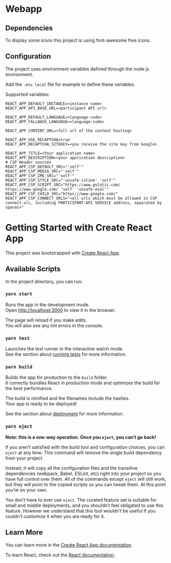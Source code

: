# Webapp

## Dependencies
To display some icons this project is using font-awesome free icons.


## Configuration
The project uses environment variables defined through the node js environment.

Add the `.env.local` file for example to define these variables.

Supported variables:
```
REACT_APP_DEFAULT_INSTANCE=<instance name>
REACT_APP_API_BASE_URL=<participant API url>

REACT_APP_DEFAULT_LANGUAGE=<language-code>
REACT_APP_FALLBACK_LANGUAGE=<language-code>

REACT_APP_CONTENT_URL=<full url of the content hosting>

REACT_APP_USE_RECAPTCHA=true
REACT_APP_RECAPTCHA_SITEKEY=<you receive the site key from Google>

REACT_APP_TITLE=<Your application name>
REACT_APP_DESCRIPTION=<your application description>
# CSP Header sources
REACT_APP_CSP_DEFAULT_SRC="'self'"
REACT_APP_CSP_MEDIA_SRC="'self'"
REACT_APP_CSP_IMG_SRC="'self'"
REACT_APP_CSP_STYLE_SRC="'unsafe-inline' 'self'"
REACT_APP_CSP_SCRIPT_SRC="https://www.gstatic.com/ https://www.google.com/ 'self' 'unsafe-eval'"
REACT_APP_CSP_CHILD_SRC="https://www.google.com/"
REACT_APP_CSP_CONNECT_URLS="<all urls which must be allowed in CSP connect-src, including PARTICIPANT-API SERVICE address, separated by spaces>"
```


# Getting Started with Create React App

This project was bootstrapped with [Create React App](https://github.com/facebook/create-react-app).

## Available Scripts

In the project directory, you can run:

### `yarn start`

Runs the app in the development mode.\
Open [http://localhost:3000](http://localhost:3000) to view it in the browser.

The page will reload if you make edits.\
You will also see any lint errors in the console.

### `yarn test`

Launches the test runner in the interactive watch mode.\
See the section about [running tests](https://facebook.github.io/create-react-app/docs/running-tests) for more information.

### `yarn build`

Builds the app for production to the `build` folder.\
It correctly bundles React in production mode and optimizes the build for the best performance.

The build is minified and the filenames include the hashes.\
Your app is ready to be deployed!

See the section about [deployment](https://facebook.github.io/create-react-app/docs/deployment) for more information.

### `yarn eject`

**Note: this is a one-way operation. Once you `eject`, you can’t go back!**

If you aren’t satisfied with the build tool and configuration choices, you can `eject` at any time. This command will remove the single build dependency from your project.

Instead, it will copy all the configuration files and the transitive dependencies (webpack, Babel, ESLint, etc) right into your project so you have full control over them. All of the commands except `eject` will still work, but they will point to the copied scripts so you can tweak them. At this point you’re on your own.

You don’t have to ever use `eject`. The curated feature set is suitable for small and middle deployments, and you shouldn’t feel obligated to use this feature. However we understand that this tool wouldn’t be useful if you couldn’t customize it when you are ready for it.

## Learn More

You can learn more in the [Create React App documentation](https://facebook.github.io/create-react-app/docs/getting-started).

To learn React, check out the [React documentation](https://reactjs.org/).
